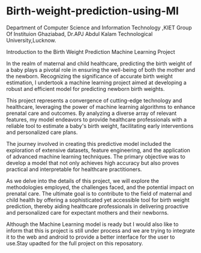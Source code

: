 # Birth-weight-prediction-using-Ml

Department of Computer Science and Information Technology ,KIET Group Of Instituion Ghaziabad,  Dr.APJ Abdul Kalam Technological University,Lucknow.

Introduction to the Birth Weight Prediction Machine Learning Project

In the realm of maternal and child healthcare, predicting the birth weight of a baby plays a pivotal role in ensuring the well-being of both the mother and the newborn. Recognizing the significance of accurate birth weight estimation, I undertook a machine learning project aimed at developing a robust and efficient model for predicting newborn birth weights.

This project represents a convergence of cutting-edge technology and healthcare, leveraging the power of machine learning algorithms to enhance prenatal care and outcomes. By analyzing a diverse array of relevant features, my model endeavors to provide healthcare professionals with a reliable tool to estimate a baby's birth weight, facilitating early interventions and personalized care plans.

The journey involved in creating this predictive model included the exploration of extensive datasets, feature engineering, and the application of advanced machine learning techniques. The primary objective was to develop a model that not only achieves high accuracy but also proves practical and interpretable for healthcare practitioners.

As we delve into the details of this project, we will explore the methodologies employed, the challenges faced, and the potential impact on prenatal care. The ultimate goal is to contribute to the field of maternal and child health by offering a sophisticated yet accessible tool for birth weight prediction, thereby aiding healthcare professionals in delivering proactive and personalized care for expectant mothers and their newborns.

Although the Machine Learning model is ready but I would also like to inform that this is project is still under process and we are trying to integrate it to the web and android to provide a better interface for the user to use.Stay upadted for the full project on this reposatory.


